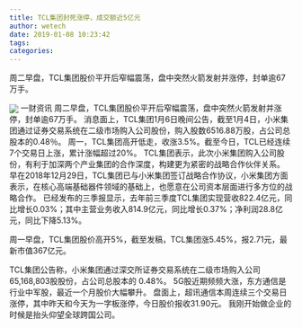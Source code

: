 ```yaml
---
title: TCL集团封死涨停，成交额近5亿元
author: wetech
date: 2019-01-08 10:23:42
tags: 
categories: 
---
```

周二早盘，TCL集团股价平开后窄幅震荡，盘中突然火箭发射并涨停，封单逾67万手。
<!-- more -->
<img align="center" border="0" src="https://imgcdn.yicai.com/uppics/images/2019/01/35b05e3632e5d8c53b75829a7fe6f377.jpg" />
一财资讯
周二早盘，TCL集团股价平开后窄幅震荡，盘中突然火箭发射并涨停，封单逾67万手。
消息面上，TCL集团1月6日晚间公告，截至1月4日，小米集团通过证券交易系统在二级市场购入公司股份，购入股数6516.88万股，占公司总股本的0.48％。
周一，TCL集团高开低走，收涨3.5%。截至今日，TCL已经连续7个交易日上涨，累计涨幅超过20%。
TCL集团表示，此次小米集团购入公司股份，有利于加深两个产业集团的合作深度，构建更为紧密的战略合作伙伴关系。
早在2018年12月29日，TCL集团已与小米集团签订战略合作协议，小米集团方面表示，在核心高端基础器件领域的基础上，也愿意在公司资本层面进行多方位的战略合作。
已经发布的三季报显示，去年前三季度TCL集团实现营收822.4亿元，同比增长0.03%；其中主营业务收入814.9亿元，同比增长0.37%；净利润28.8亿元，同比下降5.13%。
 
 
周一早盘，TCL集团股价高开5%，截至发稿，TCL集团涨5.45%，报2.71元，最新市值367亿元。
TCL集团公告称，小米集团通过深交所证券交易系统在二级市场购入公司65,168,803股股份，占公司总股本的 0.48%。
5G股近期频频大涨，东方通信是行业中军股，最近一个月股价大幅攀升。
盘面上，超讯通信本周连续三个交易日涨停，其中昨天和今天为一字板涨停，今日股价报收31.90元。
我刚开始做企业的时候是抬头仰望全球跨国公司。
